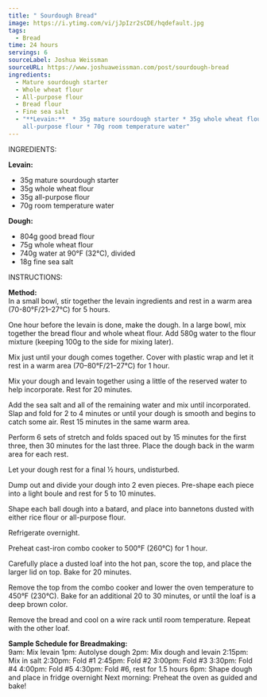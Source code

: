 ```yaml
---
title: " Sourdough Bread"
image: https://i.ytimg.com/vi/jJpIzr2sCDE/hqdefault.jpg
tags:
  - Bread
time: 24 hours
servings: 6
sourceLabel: Joshua Weissman
sourceURL: https://www.joshuaweissman.com/post/sourdough-bread
ingredients:
  - Mature sourdough starter
  - Whole wheat flour
  - All-purpose flour
  - Bread flour
  - Fine sea salt
  - "**Levain:**  * 35g mature sourdough starter * 35g whole wheat flour * 35g
    all-purpose flour * 70g room temperature water"
---
```

INGREDIENTS:

**Levain:**

* 35g mature sourdough starter
* 35g whole wheat flour
* 35g all-purpose flour
* 70g room temperature water

**Dough:**

* 804g good bread flour
* 75g whole wheat flour
* 740g water at 90°F (32°C), divided 
* 18g fine sea salt

INSTRUCTIONS:

**Method:**\
In a small bowl, stir together the levain ingredients and rest in a warm area (70-80°F/21–27°C) for 5 hours.

One hour before the levain is done, make the dough. In a large bowl, mix together the bread flour and whole wheat flour. Add 580g water to the flour mixture (keeping 100g to the side for mixing later).

Mix just until your dough comes together. Cover with plastic wrap and let it rest in a warm area (70–80°F/21–27°C) for 1 hour.

Mix your dough and levain together using a little of the reserved water to help incorporate. Rest for 20 minutes.

Add the sea salt and all of the remaining water and mix until incorporated. Slap and fold for 2 to 4 minutes or until your dough is smooth and begins to catch some air. Rest 15 minutes in the same warm area.

Perform 6 sets of stretch and folds spaced out by 15 minutes for the first three, then 30 minutes for the last three. Place the dough back in the warm area for each rest.

Let your dough rest for a final ½  hours, undisturbed.

Dump out and divide your dough into 2 even pieces. Pre-shape each piece into a light boule and rest for 5 to 10 minutes.

Shape each ball dough into a batard, and place into bannetons dusted with either rice flour or all-purpose flour. 

Refrigerate overnight.

Preheat cast-iron combo cooker to 500°F (260°C) for 1 hour.

 Carefully place a dusted loaf into the hot pan, score the top, and place the larger lid on top. Bake for 20 minutes.

Remove the top from the combo cooker and lower the oven temperature to 450°F (230°C). Bake for an additional 20 to 30 minutes, or until the loaf is a deep brown color.

Remove the bread and cool on a wire rack until room temperature. Repeat with the other loaf.

**Sample Schedule for Breadmaking:**\
9am: Mix levain
1pm: Autolyse dough
2pm: Mix dough and levain
2:15pm: Mix in salt
2:30pm: Fold #1
2:45pm: Fold #2
3:00pm: Fold #3
3:30pm: Fold #4
4:00pm: Fold #5
4:30pm: Fold #6, rest for 1.5 hours
6pm: Shape dough and place in fridge overnight
Next morning: Preheat the oven as guided and bake!